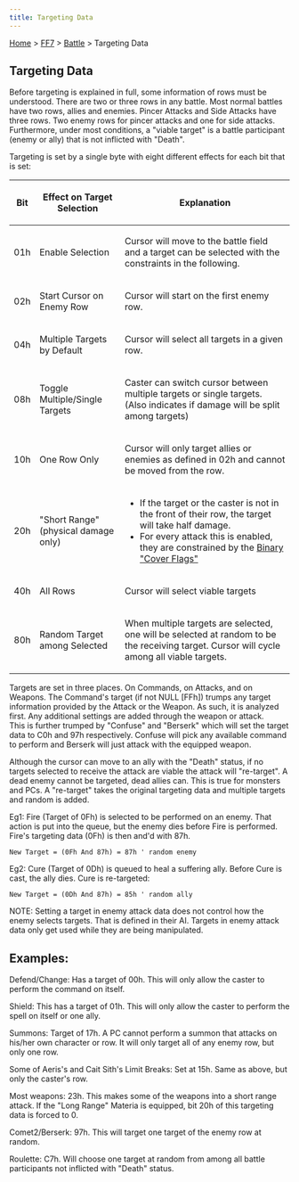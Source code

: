 ```yaml
---
title: Targeting Data
---
```


[Home](Main%20Page.md) > [FF7](FF7.md) > [Battle](FF7/Battle.md) > Targeting Data

## Targeting Data

Before targeting is explained in full, some information of rows must be
understood. There are two or three rows in any battle. Most normal
battles have two rows, allies and enemies. Pincer Attacks and Side
Attacks have three rows. Two enemy rows for pincer attacks and one for
side attacks. Furthermore, under most conditions, a "viable target" is a
battle participant (enemy or ally) that is not inflicted with "Death".

Targeting is set by a single byte with eight different effects for each
bit that is set:

<table>
<thead>
<tr class="header">
<th><p>Bit</p></th>
<th><p>Effect on Target Selection</p></th>
<th><p>Explanation</p></th>
</tr>
</thead>
<tbody>
<tr class="odd">
<td><p>01h</p></td>
<td><p>Enable Selection</p></td>
<td><p>Cursor will move to the battle field and a target can be selected with the constraints in the following.</p></td>
</tr>
<tr class="even">
<td><p>02h</p></td>
<td><p>Start Cursor on Enemy Row</p></td>
<td><p>Cursor will start on the first enemy row.</p></td>
</tr>
<tr class="odd">
<td><p>04h</p></td>
<td><p>Multiple Targets by Default</p></td>
<td><p>Cursor will select all targets in a given row.</p></td>
</tr>
<tr class="even">
<td><p>08h</p></td>
<td><p>Toggle Multiple/Single Targets</p></td>
<td><p>Caster can switch cursor between multiple targets or single targets. (Also indicates if damage will be split among targets)</p></td>
</tr>
<tr class="odd">
<td><p>10h</p></td>
<td><p>One Row Only</p></td>
<td><p>Cursor will only target allies or enemies as defined in 02h and cannot be moved from the row.</p></td>
</tr>
<tr class="even">
<td><p>20h<br />
</p></td>
<td><p>"Short Range"<br />
(physical damage only)</p></td>
<td><ul>
<li>If the target or the caster is not in the front of their row, the target will take half damage.</li>
<li>For every attack this is enabled, they are constrained by the <a href="../Battle%20Scenes.md#Binary%20.22Cover%20Flags.22" title="wikilink">Binary "Cover Flags"</a></li>
</ul></td>
</tr>
<tr class="odd">
<td><p>40h</p></td>
<td><p>All Rows</p></td>
<td><p>Cursor will select viable targets</p></td>
</tr>
<tr class="even">
<td><p>80h</p></td>
<td><p>Random Target among Selected</p></td>
<td><p>When multiple targets are selected, one will be selected at random to be the receiving target. Cursor will cycle among all viable targets.</p></td>
</tr>
</tbody>
</table>

Targets are set in three places. On Commands, on Attacks, and on
Weapons. The Command's target (if not NULL \[FFh\]) trumps any target
information provided by the Attack or the Weapon. As such, it is
analyzed first. Any additional settings are added through the weapon or
attack.  
This is further trumped by "Confuse" and "Berserk" which will set the
target data to C0h and 97h respectively. Confuse will pick any available
command to perform and Berserk will just attack with the equipped
weapon.

Although the cursor can move to an ally with the "Death" status, if no
targets selected to receive the attack are viable the attack will
"re-target". A dead enemy cannot be targeted, dead allies can. This is
true for monsters and PCs. A "re-target" takes the original targeting
data and multiple targets and random is added.

Eg1: Fire (Target of 0Fh) is selected to be performed on an enemy. That
action is put into the queue, but the enemy dies before Fire is
performed. Fire's targeting data (0Fh) is then and'd with 87h.

`New Target = (0Fh And 87h) = 87h ' random enemy`

Eg2: Cure (Target of 0Dh) is queued to heal a suffering ally. Before
Cure is cast, the ally dies. Cure is re-targeted:

`New Target = (0Dh And 87h) = 85h ' random ally`

NOTE: Setting a target in enemy attack data does not control how the
enemy selects targets. That is defined in their AI. Targets in enemy
attack data only get used while they are being manipulated.

## Examples:

Defend/Change: Has a target of 00h. This will only allow the caster to
perform the command on itself.

Shield: This has a target of 01h. This will only allow the caster to
perform the spell on itself or one ally.

Summons: Target of 17h. A PC cannot perform a summon that attacks on
his/her own character or row. It will only target all of any enemy row,
but only one row.

Some of Aeris's and Cait Sith's Limit Breaks: Set at 15h. Same as above,
but only the caster's row.

Most weapons: 23h. This makes some of the weapons into a short range
attack. If the "Long Range" Materia is equipped, bit 20h of this
targeting data is forced to 0.

Comet2/Berserk: 97h. This will target one target of the enemy row at
random.

Roulette: C7h. Will choose one target at random from among all battle
participants not inflicted with "Death" status.

